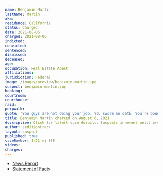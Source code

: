 ```yaml
---
name: Benjamin Martin
lastName: Martin
aka:
residence: California
status: Charged
date: 2021-08-06
charged: 2021-08-06
indicted:
convicted:
sentenced:
dismissed:
deceased:
age:
occupation: Real Estate Agent
affiliations:
jurisdiction: Federal
image: /images/preview/benjamin-martin.jpg
suspect: benjamin-martin.jpg
booking:
courtroom:
courthouse:
raid:
perpwalk:
quote: 'You guys are not doing your job. You swore an oath. You’re bound by your word. Move out of the way and let us in.'
title: Benjamin Martin charged on August 6, 2021
description: Click for latest case details. Suspects innocent until proven guilty.
author: seditiontrack
layout: suspect
published: true
caseNumber: 1:21-mj-555
videos:
charges:
---
```

- [News Report](https://gvwire.com/2021/09/03/fresno-anti-mask-activist-jailed-on-jan-6-capitol-riot-charges/)
- [Statement of Facts](https://www.justice.gov/usao-dc/case-multi-defendant/file/1430511/download)
